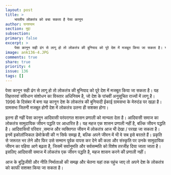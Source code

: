 ```yaml
---
layout: post
title: >
    भारतीय लोकतंत्र को बचा सकता है पेसा कानून
author: घनश्याम
section: मुद्दा
subsection:
primary: false
excerpt: >
    पेसा कानून सही ढंग से लागू हो तो लोकतंत्र की बुनियाद को पूरे देश में मजबूत किया जा सकता है। यह तिहत्तरवां संविधान संशोधन का विस्तार अधिनियम है, जो देश के पांचवीं अनुसूचित राज्यों में लागू है।
image: ank136-4.JPG
comments: true
share: true
priority: 4
issue: 136
tags: []
---
```


पेसा कानून सही ढंग से लागू हो तो लोकतंत्र की बुनियाद को पूरे देश में मजबूत किया जा सकता है। यह तिहत्तरवां संविधान संशोधन का विस्तार अधिनियम है, जो देश के पांचवीं अनुसूचित राज्यों में लागू है। 1996 के दिसंबर में बना यह कानून देश के लोकतंत्र की बुनियादी ईकाई ग्रामसभा के मेरुदंड पर खड़ा है। ग्रामसभा जितनी मजबूत होगी देश में लोकतंत्र उतना ही सशक्त होगा।

इतना ही नहीं पेसा कानून आदिवासी परंपरागत शासन प्रणाली को मान्यता देता है। आदिवासी समाज का लोकतंत्र सामुदायिक जीवन पद्धति पर आधारित है। यह महज एक शासन प्रणाली नहीं है, बल्कि जीवन पद्धति है। आदिवासियों परिवार ,समाज और व्यक्तिगत जीवन में लोकतंत्र आज भी देखा / परखा जा सकता है। इनमें  इकोलॉजिकल डेमोक्रेसी की न सिर्फ समझ है, बल्कि अपने जीवन में भी वे सब इसे बरतते हैं। प्रकृति से जरूरत भर लेने और फिर उसे सम्मान पूर्वक वापस कर देने की कला और संस्कृति पर उनके  सामुदायिक जीवन का पहिया आगे बढ़ता है, जिसमें सर्वानुमति और सर्वसम्मति को विशेष तरजीह दिया जाता जाता है। इसलिए आदिवासी समाज में लोकतंत्र एक जीवन पद्धति है, महज शासन करने की प्रणाली नहीं।

आज के बुद्धिजीवी और नीति निर्माताओं की समझ और चेतना यहां तक पहुंच जाए तो अपने देश के लोकतंत्र को काफी सशक्त किया जा सकता है।